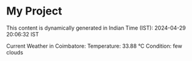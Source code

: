 # My Project

This content is dynamically generated in Indian Time (IST): 2024-04-29 20:06:32 IST


Current Weather in Coimbatore:
Temperature: 33.88 °C
Condition: few clouds
